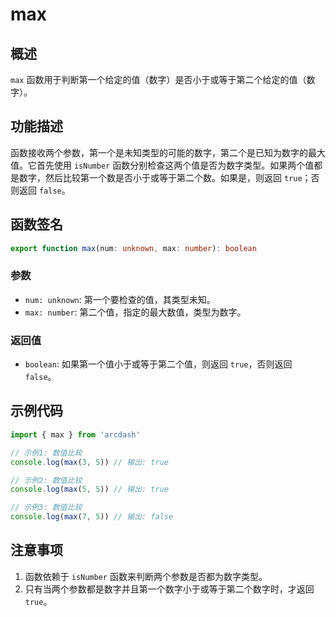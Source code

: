 # max

## 概述
`max` 函数用于判断第一个给定的值（数字）是否小于或等于第二个给定的值（数字）。

## 功能描述
函数接收两个参数，第一个是未知类型的可能的数字，第二个是已知为数字的最大值。它首先使用 `isNumber` 函数分别检查这两个值是否为数字类型。如果两个值都是数字，然后比较第一个数是否小于或等于第二个数。如果是，则返回 `true`；否则返回 `false`。

## 函数签名
```typescript
export function max(num: unknown, max: number): boolean
```

### 参数
- `num: unknown`: 第一个要检查的值，其类型未知。
- `max: number`: 第二个值，指定的最大数值，类型为数字。

### 返回值
- `boolean`: 如果第一个值小于或等于第二个值，则返回 `true`，否则返回 `false`。

## 示例代码
```typescript
import { max } from 'arcdash'

// 示例1: 数值比较
console.log(max(3, 5)) // 输出: true

// 示例2: 数值比较
console.log(max(5, 5)) // 输出: true

// 示例3: 数值比较
console.log(max(7, 5)) // 输出: false
```

## 注意事项
1. 函数依赖于 `isNumber` 函数来判断两个参数是否都为数字类型。
2. 只有当两个参数都是数字并且第一个数字小于或等于第二个数字时，才返回 `true`。
